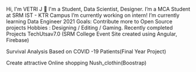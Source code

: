 Hi, I'm VETRI J 👋
I'm a Student, Data Scientist, Designer.
I’m a MCA Student at SRM IST - KTR Campus
I’m currently working on intern!
I’m currently learning Data Engineer
2021 Goals: Contribute more to Open Source projects
Hobbies : Designing / Editing / Gaming.
Recently completed Projects
TechUtsav7.0 (SRM College Event Site created using Angular, Firebase)

Survival Analysis Based on COVID -19 Patients(Final Year Project)

Create attractive Online shopping Nush_clothin(Boostrap)
